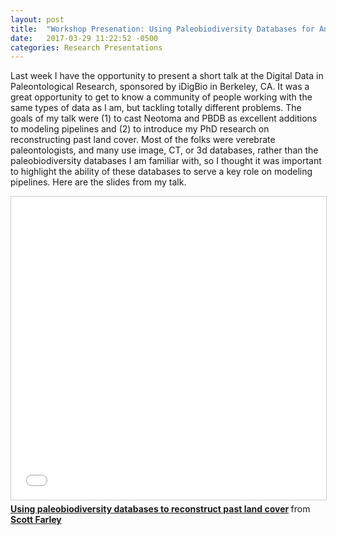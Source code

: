 ```yaml
---
layout: post
title:  "Workshop Presenation: Using Paleobiodiversity Databases for Ancient Land Cover Reconstruction"
date:   2017-03-29 11:22:52 -0500
categories: Research Presentations
---
```


Last week I have the opportunity to present a short talk at the Digital Data in Paleontological Research, sponsored by iDigBio in Berkeley, CA. It was a great opportunity to get to know a community of people working with the same types of data as I am, but tackling totally different problems. The goals of my talk were (1) to cast Neotoma and PBDB as excellent additions to modeling pipelines and (2) to introduce my PhD research on reconstructing past land cover. Most of the folks were verebrate paleontologists, and many use image, CT, or 3d databases, rather than the paleobiodiversity databases I am familiar with, so I thought it was important to highlight the ability of these databases to serve a key role on modeling pipelines. Here are the slides from my talk.

<iframe src="//www.slideshare.net/slideshow/embed_code/key/aUAu42jQs5D0c0" width="595" height="485" frameborder="0" marginwidth="0" marginheight="0" scrolling="no" style="border:1px solid #CCC; border-width:1px; margin-bottom:5px; max-width: 100%;" allowfullscreen> </iframe> <div style="margin-bottom:5px"> <strong> <a href="//www.slideshare.net/ScottFarley3/using-paleobiodiversity-databases-to-reconstruct-past-land-cover" title="Using paleobiodiversity databases to reconstruct past land cover" target="_blank">Using paleobiodiversity databases to reconstruct past land cover</a> </strong> from <strong><a target="_blank" href="//www.slideshare.net/ScottFarley3">Scott Farley</a></strong> </div>
